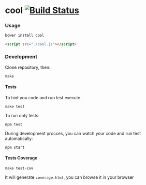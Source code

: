 cool [![Build Status](https://api.travis-ci.org/artjock/cool.png?branch=master)](https://travis-ci.org/artjock/cool)
====

### Usage

```bash
bower install cool
```

```html
<script src="./cool.js"></script>
```

### Development

Clone repository, then:

```
make
```

#### Tests

To hint you code and run test execute:
```
make test
```

To run only tests:
```
npm test
```

During development procces, you can watch your code and run test automatically:
```
npm start
```

#### Tests Coverage

```
make test-cov
```

It will generate `coverage.html`, you can browse it in your browser
